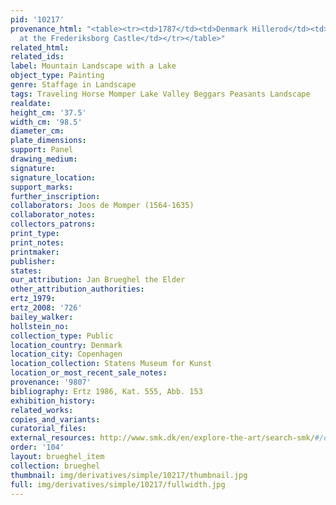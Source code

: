 ```yaml
---
pid: '10217'
provenance_html: "<table><tr><td>1787</td><td>Denmark Hillerod</td><td>Collection
  at the Frederiksborg Castle</td></tr></table>"
related_html:
related_ids:
label: Mountain Landscape with a Lake
object_type: Painting
genre: Staffage in Landscape
tags: Traveling Horse Momper Lake Valley Beggars Peasants Landscape
realdate:
height_cm: '37.5'
width_cm: '98.5'
diameter_cm:
plate_dimensions:
support: Panel
drawing_medium:
signature:
signature_location:
support_marks:
further_inscription:
collaborators: Joos de Momper (1564-1635)
collaborator_notes:
collectors_patrons:
print_type:
print_notes:
printmaker:
publisher:
states:
our_attribution: Jan Brueghel the Elder
other_attribution_authorities:
ertz_1979:
ertz_2008: '726'
bailey_walker:
hollstein_no:
collection_type: Public
location_country: Denmark
location_city: Copenhagen
location_collection: Statens Museum for Kunst
location_or_most_recent_sale_notes:
provenance: '9807'
bibliography: Ertz 1986, Kat. 555, Abb. 153
exhibition_history:
related_works:
copies_and_variants:
curatorial_files:
external_resources: http://www.smk.dk/en/explore-the-art/search-smk/#/detail/KMSsp215
order: '104'
layout: brueghel_item
collection: brueghel
thumbnail: img/derivatives/simple/10217/thumbnail.jpg
full: img/derivatives/simple/10217/fullwidth.jpg
---
```

